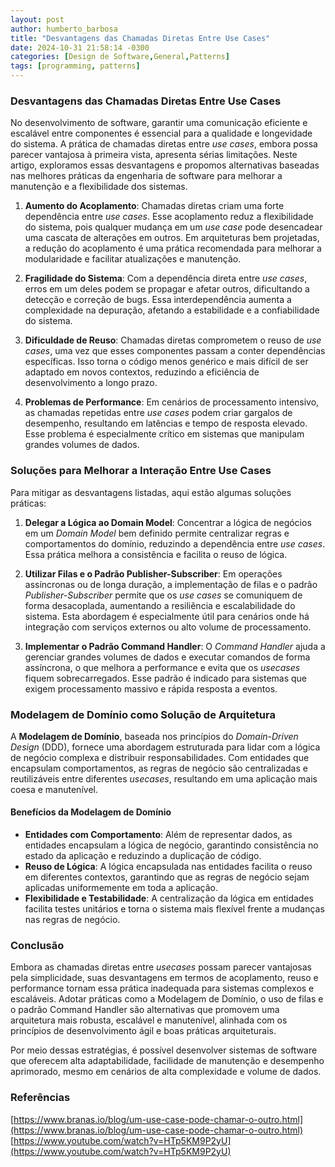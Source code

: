 ```yaml
---
layout: post
author: humberto_barbosa
title: "Desvantagens das Chamadas Diretas Entre Use Cases"
date: 2024-10-31 21:58:14 -0300
categories: [Design de Software,General,Patterns]
tags: [programming, patterns]
---
```


### Desvantagens das Chamadas Diretas Entre Use Cases

No desenvolvimento de software, garantir uma comunicação eficiente e escalável entre componentes é essencial para a qualidade e longevidade do sistema. A prática de chamadas diretas entre _use cases_, embora possa parecer vantajosa à primeira vista, apresenta sérias limitações. Neste artigo, exploramos essas desvantagens e propomos alternativas baseadas nas melhores práticas da engenharia de software para melhorar a manutenção e a flexibilidade dos sistemas.

1. **Aumento do Acoplamento**: Chamadas diretas criam uma forte dependência entre _use cases_. Esse acoplamento reduz a flexibilidade do sistema, pois qualquer mudança em um _use case_ pode desencadear uma cascata de alterações em outros. Em arquiteturas bem projetadas, a redução do acoplamento é uma prática recomendada para melhorar a modularidade e facilitar atualizações e manutenção​​.

2. **Fragilidade do Sistema**: Com a dependência direta entre _use cases_, erros em um deles podem se propagar e afetar outros, dificultando a detecção e correção de bugs. Essa interdependência aumenta a complexidade na depuração, afetando a estabilidade e a confiabilidade do sistema​.

3. **Dificuldade de Reuso**: Chamadas diretas comprometem o reuso de _use cases_, uma vez que esses componentes passam a conter dependências específicas. Isso torna o código menos genérico e mais difícil de ser adaptado em novos contextos, reduzindo a eficiência de desenvolvimento a longo prazo​​.

4. **Problemas de Performance**: Em cenários de processamento intensivo, as chamadas repetidas entre _use cases_ podem criar gargalos de desempenho, resultando em latências e tempo de resposta elevado. Esse problema é especialmente crítico em sistemas que manipulam grandes volumes de dados​.


### Soluções para Melhorar a Interação Entre Use Cases

Para mitigar as desvantagens listadas, aqui estão algumas soluções práticas:

1. **Delegar a Lógica ao Domain Model**: Concentrar a lógica de negócios em um _Domain Model_ bem definido permite centralizar regras e comportamentos do domínio, reduzindo a dependência entre _use cases_. Essa prática melhora a consistência e facilita o reuso de lógica​​.

2. **Utilizar Filas e o Padrão Publisher-Subscriber**: Em operações assíncronas ou de longa duração, a implementação de filas e o padrão _Publisher-Subscriber_ permite que os _use cases_ se comuniquem de forma desacoplada, aumentando a resiliência e escalabilidade do sistema. Esta abordagem é especialmente útil para cenários onde há integração com serviços externos ou alto volume de processamento​​.

3. **Implementar o Padrão Command Handler**: O _Command Handler_ ajuda a gerenciar grandes volumes de dados e executar comandos de forma assíncrona, o que melhora a performance e evita que os _usecases_ fiquem sobrecarregados. Esse padrão é indicado para sistemas que exigem processamento massivo e rápida resposta a eventos​​.


### Modelagem de Domínio como Solução de Arquitetura

A **Modelagem de Domínio**, baseada nos princípios do _Domain-Driven Design_ (DDD), fornece uma abordagem estruturada para lidar com a lógica de negócio complexa e distribuir responsabilidades. Com entidades que encapsulam comportamentos, as regras de negócio são centralizadas e reutilizáveis entre diferentes _usecases_, resultando em uma aplicação mais coesa e manutenível.

#### Benefícios da Modelagem de Domínio

- **Entidades com Comportamento**: Além de representar dados, as entidades encapsulam a lógica de negócio, garantindo consistência no estado da aplicação e reduzindo a duplicação de código​.
- **Reuso de Lógica**: A lógica encapsulada nas entidades facilita o reuso em diferentes contextos, garantindo que as regras de negócio sejam aplicadas uniformemente em toda a aplicação.
- **Flexibilidade e Testabilidade**: A centralização da lógica em entidades facilita testes unitários e torna o sistema mais flexível frente a mudanças nas regras de negócio​.

### Conclusão

Embora as chamadas diretas entre _usecases_ possam parecer vantajosas pela simplicidade, suas desvantagens em termos de acoplamento, reuso e performance tornam essa prática inadequada para sistemas complexos e escaláveis. Adotar práticas como a Modelagem de Domínio, o uso de filas e o padrão Command Handler são alternativas que promovem uma arquitetura mais robusta, escalável e manutenível, alinhada com os princípios de desenvolvimento ágil e boas práticas arquiteturais​​.

Por meio dessas estratégias, é possível desenvolver sistemas de software que oferecem alta adaptabilidade, facilidade de manutenção e desempenho aprimorado, mesmo em cenários de alta complexidade e volume de dados.

### Referências

[https://www.branas.io/blog/um-use-case-pode-chamar-o-outro.html](https://www.branas.io/blog/um-use-case-pode-chamar-o-outro.html)
[https://www.youtube.com/watch?v=HTp5KM9P2yU](https://www.youtube.com/watch?v=HTp5KM9P2yU)
